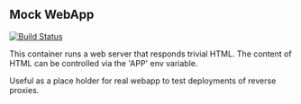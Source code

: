## Mock WebApp
[![Build Status](http://ci.jenkins-ci.org/buildStatus/icon?job=infra_mock-webapp)](http://ci.jenkins-ci.org/view/Infrastructure/job/infra_mock-webapp/)


This container runs a web server that responds trivial HTML. The content of HTML
can be controlled via the 'APP' env variable.

Useful as a place holder for real webapp to test deployments of reverse proxies.
